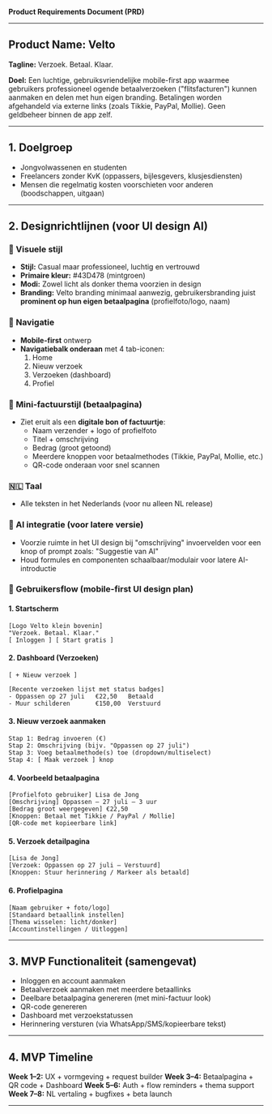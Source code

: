 **Product Requirements Document (PRD)**

---

## Product Name: Velto

**Tagline:** Verzoek. Betaal. Klaar.

**Doel:**
Een luchtige, gebruiksvriendelijke mobile-first app waarmee gebruikers professioneel ogende betaalverzoeken ("flitsfacturen") kunnen aanmaken en delen met hun eigen branding. Betalingen worden afgehandeld via externe links (zoals Tikkie, PayPal, Mollie). Geen geldbeheer binnen de app zelf.

---

## 1. Doelgroep

- Jongvolwassenen en studenten
- Freelancers zonder KvK (oppassers, bijlesgevers, klusjesdiensten)
- Mensen die regelmatig kosten voorschieten voor anderen (boodschappen, uitgaan)

---

## 2. Designrichtlijnen (voor UI design AI)

### 🎨 Visuele stijl

- **Stijl:** Casual maar professioneel, luchtig en vertrouwd
- **Primaire kleur:** #43D478 (mintgroen)
- **Modi:** Zowel licht als donker thema voorzien in design
- **Branding:** Velto branding minimaal aanwezig, gebruikersbranding juist **prominent op hun eigen betaalpagina** (profielfoto/logo, naam)

### 📱 Navigatie

- **Mobile-first** ontwerp
- **Navigatiebalk onderaan** met 4 tab-iconen:
  1. Home
  2. Nieuw verzoek
  3. Verzoeken (dashboard)
  4. Profiel

### 🧾 Mini-factuurstijl (betaalpagina)

- Ziet eruit als een **digitale bon of factuurtje**:
  - Naam verzender + logo of profielfoto
  - Titel + omschrijving
  - Bedrag (groot getoond)
  - Meerdere knoppen voor betaalmethodes (Tikkie, PayPal, Mollie, etc.)
  - QR-code onderaan voor snel scannen

### 🇳🇱 Taal

- Alle teksten in het Nederlands (voor nu alleen NL release)

### 🧠 AI integratie (voor latere versie)

- Voorzie ruimte in het UI design bij "omschrijving" invoervelden voor een knop of prompt zoals: "Suggestie van AI"
- Houd formules en componenten schaalbaar/modulair voor latere AI-introductie

### 🧭 Gebruikersflow (mobile-first UI design plan)

#### 1. Startscherm

```
[Logo Velto klein bovenin]
"Verzoek. Betaal. Klaar."
[ Inloggen ] [ Start gratis ]
```

#### 2. Dashboard (Verzoeken)

```
[ + Nieuw verzoek ]

[Recente verzoeken lijst met status badges]
- Oppassen op 27 juli   €22,50   Betaald
- Muur schilderen       €150,00  Verstuurd
```

#### 3. Nieuw verzoek aanmaken

```
Stap 1: Bedrag invoeren (€)
Stap 2: Omschrijving (bijv. "Oppassen op 27 juli")
Stap 3: Voeg betaalmethode(s) toe (dropdown/multiselect)
Stap 4: [ Maak verzoek ] knop
```

#### 4. Voorbeeld betaalpagina

```
[Profielfoto gebruiker] Lisa de Jong
[Omschrijving] Oppassen – 27 juli – 3 uur
[Bedrag groot weergegeven] €22,50
[Knoppen: Betaal met Tikkie / PayPal / Mollie]
[QR-code met kopieerbare link]
```

#### 5. Verzoek detailpagina

```
[Lisa de Jong]
[Verzoek: Oppassen op 27 juli – Verstuurd]
[Knoppen: Stuur herinnering / Markeer als betaald]
```

#### 6. Profielpagina

```
[Naam gebruiker + foto/logo]
[Standaard betaallink instellen]
[Thema wisselen: licht/donker]
[Accountinstellingen / Uitloggen]
```

---

## 3. MVP Functionaliteit (samengevat)

- Inloggen en account aanmaken
- Betaalverzoek aanmaken met meerdere betaallinks
- Deelbare betaalpagina genereren (met mini-factuur look)
- QR-code genereren
- Dashboard met verzoekstatussen
- Herinnering versturen (via WhatsApp/SMS/kopieerbare tekst)

---

## 4. MVP Timeline

**Week 1–2:** UX + vormgeving + request builder
**Week 3–4:** Betaalpagina + QR code + Dashboard
**Week 5–6:** Auth + flow reminders + thema support
**Week 7–8:** NL vertaling + bugfixes + beta launch

---
